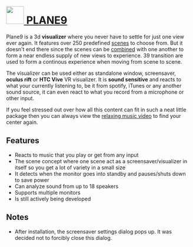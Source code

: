 # [<img src="https://cdn.rawgit.com/AdmiringWorm/chocolatey-packages/e909a8247388d06469d9f3422c825d5bd318e430/icons/plane9.png" height="48" width="48" /> PLANE9](https://chocolatey.org/packages/plane9)

Plane9 is a 3d **visualizer** where you never have to settle for just one view ever again. It features over 250 predefined [scenes][] to choose from. But it doesn't end there since the scenes can be [combined][] with one another to form a near endless supply of new views to experience. 39 transition are used to form a continous experience when moving from scene to scene.

The visualizer can be used either as standalone window, screensaver, **oculus rift** or **HTC Vive** VR visualizer. It is **sound sensitive** and reacts to what your currently listening to, be it from spotify, iTunes or any another sound source, it can even react to what you record from a microphone or other input.

If you feel stressed out over how all this content can fit in such a neat little package then you can always view the [relaxing music video][] to find your center again.

## Features
- Reacts to music that you play or get from any input
- The scene concept where one scene act as a screensaver/visualizer in itself so you get a lot of variety in a small size
- It detects when the monitor goes into standby and pauses/shuts down to save power
- Can analyze sound from up to 18 speakers
- Supports multiple monitors
- Is still actively being developed

## Notes
- After installation, the screensaver settings dialog pops up. It was decided not to forcibly close this dialog.

[scenes]: https://www.plane9.com/scenes
[combined]: https://www.plane9.com/Wiki/Scenes
[relaxing music video]: https://youtu.be/hijqzdwDGrU
